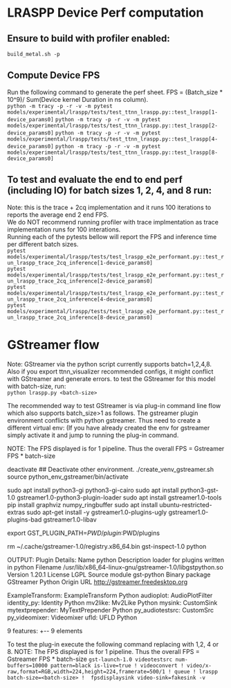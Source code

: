 # LRASPP Device Perf computation

## Ensure to build with profiler enabled:
`build_metal.sh -p`

## Compute Device FPS
Run the following command to generate the perf sheet. FPS = (Batch_size * 10^9)/ Sum(Device kernel Duration in ns column).<br>
`python -m tracy -p -r -v -m pytest models/experimental/lraspp/tests/test_ttnn_lraspp.py::test_lraspp[1-device_params0]`
`python -m tracy -p -r -v -m pytest models/experimental/lraspp/tests/test_ttnn_lraspp.py::test_lraspp[2-device_params0]`
`python -m tracy -p -r -v -m pytest models/experimental/lraspp/tests/test_ttnn_lraspp.py::test_lraspp[4-device_params0]`
`python -m tracy -p -r -v -m pytest models/experimental/lraspp/tests/test_ttnn_lraspp.py::test_lraspp[8-device_params0]`


## To test and evaluate the end to end perf (including IO) for batch sizes 1, 2, 4, and 8 run:
Note: this is the trace + 2cq implementation and it runs 100 iterations to reports the average end 2 end FPS.<br>
We do NOT recommend running profiler with trace implmentation as trace implementation runs for 100 interations.<br>
Running each of the pytests bellow will report the FPS and inference time per different batch sizes.<br>
`pytest models/experimental/lraspp/tests/test_lraspp_e2e_performant.py::test_run_lraspp_trace_2cq_inference[1-device_params0]`<br>
`pytest models/experimental/lraspp/tests/test_lraspp_e2e_performant.py::test_run_lraspp_trace_2cq_inference[2-device_params0]`<br>
`pytest models/experimental/lraspp/tests/test_lraspp_e2e_performant.py::test_run_lraspp_trace_2cq_inference[4-device_params0]`<br>
`pytest models/experimental/lraspp/tests/test_lraspp_e2e_performant.py::test_run_lraspp_trace_2cq_inference[8-device_params0]`

# GStreamer flow
Note: GStreamer via the python script currently supports batch=1,2,4,8. Also if you export ttnn_visualizer recommended configs, it might conflict with GStreamer and generate errors. to test the GStreamer for this model with batch-size, run:<br>
`python lraspp.py <batch-size>`

The recommended way to test GStreamer is via plug-in command line flow which also supports batch_size>1 as follows. The gstreamer plugin environment conflicts with python gstreamer. Thus need to create a different virtual env: (If you have already created the env for gstreamer simply activate it and jump to running the plug-in command.

NOTE: The FPS displayed is for 1 pipeline. Thus the overall FPS = Gstreamer FPS * batch-size

deactivate		## Deactivate other environment.
./create_venv_gstreamer.sh
source python_env_gstreamer/bin/activate


sudo apt install python3-gi python3-gi-cairo
sudo apt install python3-gst-1.0 gstreamer1.0-python3-plugin-loader
sudo apt install gstreamer1.0-tools
pip install graphviz numpy_ringbuffer
sudo apt install ubuntu-restricted-extras
sudo apt-get install -y gstreamer1.0-plugins-ugly gstreamer1.0-plugins-bad gstreamer1.0-libav


export GST_PLUGIN_PATH=$PWD/plugin:$PWD/plugins

rm ~/.cache/gstreamer-1.0/registry.x86_64.bin
gst-inspect-1.0 python

OUTPUT:
Plugin Details:
  Name                     python
  Description              loader for plugins written in python
  Filename                 /usr/lib/x86_64-linux-gnu/gstreamer-1.0/libgstpython.so
  Version                  1.20.1
  License                  LGPL
  Source module            gst-python
  Binary package           GStreamer Python
  Origin URL               http://gstreamer.freedesktop.org

  ExampleTransform: ExampleTransform Python
  audioplot: AudioPlotFilter
  identity_py: Identity Python
  mv2like: Mv2Like Python
  mysink: CustomSink
  mytextprepender: MyTextPrepender Python
  py_audiotestsrc: CustomSrc
  py_videomixer: Videomixer
  ufld: UFLD Python

  9 features:
  +-- 9 elements

To test the plug-in execute the following command replacing <batch-size> with 1,2, 4 or 8.
NOTE: The FPS displayed is for 1 pipeline. Thus the overall FPS = Gstreamer FPS * batch-size
`gst-launch-1.0 videotestsrc num-buffers=10000 pattern=black is-live=true ! videoconvert ! video/x-raw,format=RGB,width=224,height=224,framerate=500/1 ! queue ! lraspp batch-size=<batch-size> !  fpsdisplaysink video-sink=fakesink -v`
